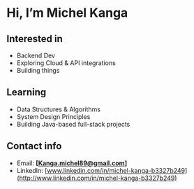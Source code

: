 # Hi, I’m Michel Kanga

## Interested in

*  Backend Dev
*  Exploring Cloud & API integrations
*  Building things

## Learning

* Data Structures & Algorithms
* System Design Principles
* Building Java-based full-stack projects

## Contact info

* Email: **\[**[**Kanga.michel89@gmail.com**](mailto:Kanga.michel89@gmail.com)**]**
* LinkedIn: [www.linkedin.com/in/michel-kanga-b3327b249](http://www.linkedin.com/in/michel-kanga-b3327b249)
